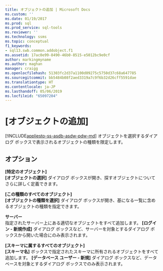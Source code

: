 ```yaml
---
title: オブジェクトの追加 | Microsoft Docs
ms.custom: ''
ms.date: 01/19/2017
ms.prod: sql
ms.prod_service: sql-tools
ms.reviewer: ''
ms.technology: ssms
ms.topic: conceptual
f1_keywords:
- sql13.swb.common.addobject.f1
ms.assetid: 17ac0e99-8490-46b0-8515-e5012bc9e0cf
author: markingmyname
ms.author: maghan
manager: craigg
ms.openlocfilehash: 51303fc2d37a1100d09275c5750d37c68a647785
ms.sourcegitcommit: bb5484b08f2aed3319a7c9f6b32d26cff5591dae
ms.translationtype: HT
ms.contentlocale: ja-JP
ms.lasthandoff: 05/06/2019
ms.locfileid: "65097204"
---
```

# <a name="add-objects"></a>[オブジェクトの追加]
[!INCLUDE[appliesto-ss-asdb-asdw-pdw-md](../../includes/appliesto-ss-asdb-asdw-pdw-md.md)]
オブジェクトを選択するダイアログ ボックスで表示されるオブジェクトの種類を限定します。  
  
## <a name="options"></a>オプション  
**[特定のオブジェクト]**  
**[オブジェクトの選択]** ダイアログ ボックスが開き、探すオブジェクトについてさらに詳しく定義できます。  
  
**[この種類のすべてのオブジェクト]**  
**[オブジェクトの種類を選択]** ダイアログ ボックスが開き、基になる一覧に含めるオブジェクトの種類を指定できます。  
  
**サーバー** *<servername>*  
指定されたサーバー上にある適切なオブジェクトをすべて追加します。 **[ログイン - 新規作成]** ダイアログ ボックスなど、サーバーを対象とするダイアログ ボックスから開いた場合にのみ表示されます。  
  
**[スキーマに属するすべてのオブジェクト]**  
**[スキーマ名]** ボックスで指定されたスキーマに所有されるオブジェクトをすべて追加します。 **[データベース ユーザー - 新規]** ダイアログ ボックスなど、データベースを対象とするダイアログ ボックスでのみ表示されます。  
  

